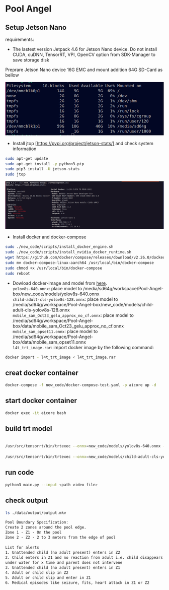 # Pool Angel

## Setup Jetson Nano

requirements:

- The lastest version Jetpack 4.6 for Jetson Nano device. 
Do not install CUDA, cuDNN, TensorRT, VPI, OpenCV option from SDK-Manager to save storage disk

Preprare Jetson Nano device 16G EMC and mount addition 64G SD-Card as bellow

![D](./media/system-disk.png)

- Install jtop [https://pypi.org/project/jetson-stats/] and check system information

```bash
sudo apt-get update
sudo apt-get install -y python3-pip
sudo pip3 install -U jetson-stats
sudo jtop
```

![D](./media/jtop-jetson.png)

- Install docker and docker-compose

```bash
sudo ./new_code/scripts/install_docker_engine.sh
sudo ./new_code/scripts/install_nvidia_docker_runtime.sh
wget https://github.com/docker/compose/releases/download/v2.26.0/docker-compose-linux-aarch64
sudo mv docker-compose-linux-aarch64 /usr/local/bin/docker-compose
sudo chmod +x /usr/local/bin/docker-compose
sudo reboot
```
- Dowload docker-image and model from [here](https://drive.google.com/drive/folders/1bmQEVgS-dYX6Ci2gWJCd9o7MnNWVjbyn?usp=sharing).</br>
`yolov8s-640.onnx`: place model to /media/sd64g/workspace/Pool-Angel-box/new_code/models/yolov8s-640.onnx</br>
`child-adult-cls-yolov8s-128.onnx`: place model to /media/sd64g/workspace/Pool-Angel-box/new_code/models/child-adult-cls-yolov8s-128.onnx</br>
`mobile_sam_Oct23_gelu_approx_no_cf.onnx`: place model to /media/sd64g/workspace/Pool-Angel-box/data/mobile_sam_Oct23_gelu_approx_no_cf.onnx</br>
`mobile_sam_opset11.onnx`: place model to /media/sd64g/workspace/Pool-Angel-box/data/mobile_sam_opset11.onnx</br>
`l4t_trt_image.rar`: import docker image by the following command:
```bash
docker import - l4t_trt_image < l4t_trt_image.rar
```
## creat docker container
```bash
docker-compose -f new_code/docker-compose-test.yaml -p aicore up -d
```
## start docker container
```bash
docker exec -it aicore bash
```
## build trt model

```bash

/usr/src/tensorrt/bin/trtexec --onnx=new_code/models/yolov8s-640.onnx --saveEngine=new_code/models/yolov8s-640.onnx.engine --buildOnly --fp16

/usr/src/tensorrt/bin/trtexec --onnx=new_code/models/child-adult-cls-yolov8s-128.onnx --saveEngine=new_code/models/child-adult-cls-yolov8s-128.onnx --buildOnly --fp16
```
## run code
```bash
python3 main.py --input <path video file>
```
## check output

```bash
ls ./data/output/output.mkv
```


```
Pool Boundary Specification:
Create 2 zones around the pool edge.
Zone 1 - Z1 - On the pool
Zone 2 - Z2 - 2 to 3 meters from the edge of pool

List for alerts
1. Unattended child (no adult present) enters in Z2
2. ⁠Child enters in Z1 and no reaction from adult i.e. child disappears under water for x time and parent does not intervene
3. ⁠Unattended child (no adult present) enters in Z1
4. Adult or child slip in Z2
5. Adult or child slip and enter in Z1
6. Medical episodes like seizure, fits, heart attack in Z1 or Z2
```